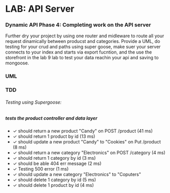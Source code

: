 # LAB: API Server

### Dynamic API Phase 4: Completing work on the API server


Further dry your project by using one router and midleware to route all your request dinamically between producst and categories. Provide a UML, do testing for your crud and paths using super goose, make suer your server connects to your index and starts via export fucntion, and the use the storefront in the lab 9 lab to test your data reachin your api and saving to mongoose.

### UML


### TDD

###### Testing using Supergoose:

#####  tests the product controller and data layer
  
-    ✓ should return a new product "Candy" on POST /product (41 ms)
-    ✓ should return 1 product by id (13 ms)
-    ✓ should update a new product "Candy" to "Cookies" on Put /product (8 ms)
-    ✓ should return a new category "Electronics" on POST /category (4 ms)
-    ✓ should return 1 category by id (3 ms)
-    ✓ should be able 404 err message (2 ms)
-    ✓ Testing 500 error (1 ms)
-    ✓ should update a new category "Electronics" to "Coputers" 
-    ✓ should delete 1 category by id (5 ms)
-    ✓ should delete 1 product by id (4 ms)




